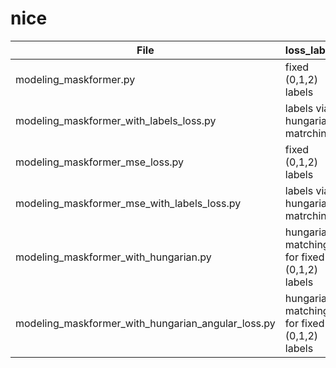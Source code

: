 # nice

| File | loss_labels | loss_masks |
| --- | ----------- | ----------- |
| modeling_maskformer.py | fixed (0,1,2) labels | angular loss radians |
| modeling_maskformer_with_labels_loss.py | labels via hungarian matrching | angular loss radians |
| modeling_maskformer_mse_loss.py | fixed (0,1,2) labels | mse loss |
| modeling_maskformer_mse_with_labels_loss.py | labels via hungarian matrching | mse loss |
| modeling_maskformer_with_hungarian.py | hungarian matching for fixed (0,1,2) labels | mse loss |
| modeling_maskformer_with_hungarian_angular_loss.py | hungarian matching for fixed (0,1,2) labels | angular loss |
